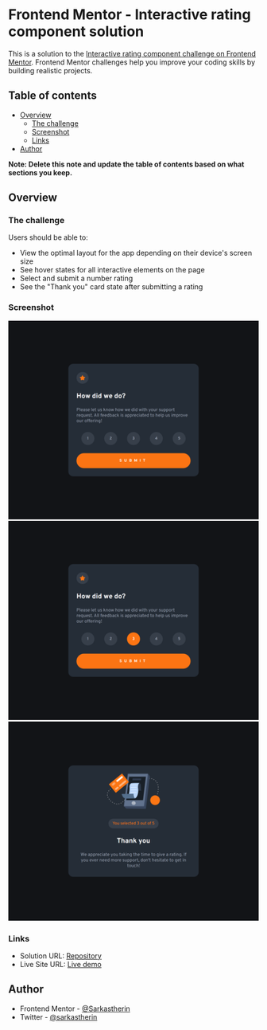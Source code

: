 # Frontend Mentor - Interactive rating component solution

This is a solution to the [Interactive rating component challenge on Frontend Mentor](https://www.frontendmentor.io/challenges/interactive-rating-component-koxpeBUmI). Frontend Mentor challenges help you improve your coding skills by building realistic projects. 

## Table of contents

- [Overview](#overview)
  - [The challenge](#the-challenge)
  - [Screenshot](#screenshot)
  - [Links](#links)
- [Author](#author)

**Note: Delete this note and update the table of contents based on what sections you keep.**

## Overview

### The challenge

Users should be able to:

- View the optimal layout for the app depending on their device's screen size
- See hover states for all interactive elements on the page
- Select and submit a number rating
- See the "Thank you" card state after submitting a rating

### Screenshot

![1 Screenshot](./src/images/ss_1.png)
![2 Screenshot](./src/images/ss_2.png)
![3 Screenshot](./src/images/ss_3.png)

### Links

- Solution URL: [Repository](https://github.com/Sarkastherin/interactive-rating.git)
- Live Site URL: [Live demo](https://sarkastherin.github.io/interactive-rating/)

## Author
- Frontend Mentor - [@Sarkastherin](https://www.frontendmentor.io/profile/Sarkastherin)
- Twitter - [@sarkastherin](https://www.twitter.com/sarkastherin)
